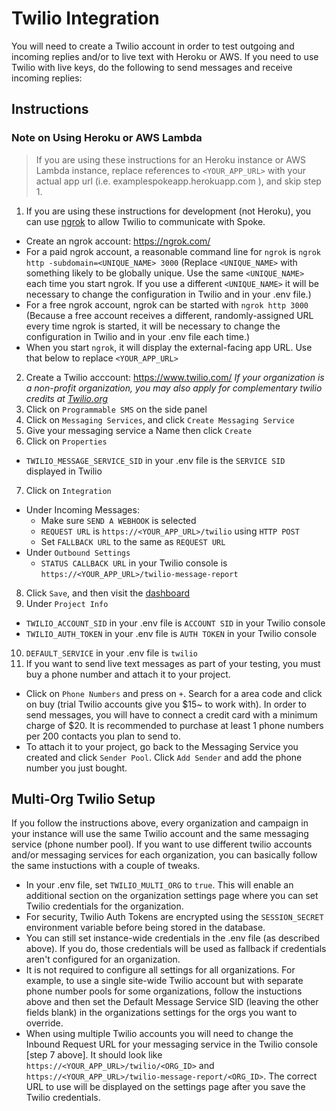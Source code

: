 # Twilio Integration

You will need to create a Twilio account in order to test outgoing and incoming replies and/or to live text with Heroku or AWS. If you need to use Twilio with live keys, do the following to send messages and receive incoming replies:


## Instructions

### Note on Using Heroku or AWS Lambda
> If you are using these instructions for an Heroku instance or AWS Lambda instance, replace references to `<YOUR_APP_URL>` with your actual app url (i.e. examplespokeapp.herokuapp.com ), and skip step 1.

1. If you are using these instructions for development (not Heroku), you can use [ngrok](https://ngrok.com/docs) to allow Twilio to communicate with Spoke.
  - Create an ngrok account: https://ngrok.com/
  - For a paid ngrok account, a reasonable command line for `ngrok` is `ngrok http -subdomain=<UNIQUE_NAME> 3000` (Replace `<UNIQUE_NAME>` with something likely to be globally unique. Use the same `<UNIQUE_NAME>` each time you start ngrok. If you use a different `<UNIQUE_NAME>` it will be necessary to change the configuration in Twilio and in your .env file.)
  - For a free ngrok account, ngrok can be started with `ngrok http 3000` (Because a free account receives a different, randomly-assigned URL every time ngrok is started, it will be necessary to change the configuration in Twilio and in your .env file each time.)
  - When you start `ngrok`, it will display the external-facing app URL. Use that below to replace `<YOUR_APP_URL>`
2. Create a Twilio acccount: https://www.twilio.com/ _If your organization is a non-profit organization, you may also apply for complementary twilio credits at [Twilio.org](https://www.twilio.org/application)_
3. Click on `Programmable SMS` on the side panel
4. Click on `Messaging Services`, and click `Create Messaging Service`
5. Give your messaging service a Name then click `Create`
6. Click on `Properties`
  - `TWILIO_MESSAGE_SERVICE_SID` in your .env file is the `SERVICE SID` displayed in Twilio
7. Click on `Integration`
  - Under Incoming Messages:
    - Make sure `SEND A WEBHOOK` is selected
    - `REQUEST URL` is `https://<YOUR_APP_URL>/twilio` using `HTTP POST`
    - Set `FALLBACK URL` to the same as `REQUEST URL`
  - Under `Outbound Settings`
    - `STATUS CALLBACK URL` in your Twilio console is `https://<YOUR_APP_URL>/twilio-message-report`
8. Click `Save`, and then visit the [dashboard](https://www.twilio.com/console)
9. Under `Project Info`
  - `TWILIO_ACCOUNT_SID` in your .env file is `ACCOUNT SID` in your Twilio console
  - `TWILIO_AUTH_TOKEN` in your .env file is `AUTH TOKEN` in your Twilio console
10. `DEFAULT_SERVICE` in your .env file is `twilio`
11. If you want to send live text messages as part of your testing, you must buy a phone number and attach it to your project.
  - Click on `Phone Numbers` and press on `+`. Search for a area code and click on buy (trial Twilio accounts give you $15~ to work with). In order to send messages, you will have to connect a credit card with a minimum charge of $20. It is recommended to purchase at least 1 phone numbers per 200 contacts you plan to send to.
  - To attach it to your project, go back to the Messaging Service you created and click `Sender Pool`. Click `Add Sender` and add the phone number you just bought.

## Multi-Org Twilio Setup
If you follow the instructions above, every organization and campaign in your instance will use the same Twilio account and the same messaging service (phone number pool). If you want to use different twilio accounts and/or messaging services for each organization, you can basically follow the same instuctions with a couple of tweaks.

- In your .env file, set `TWILIO_MULTI_ORG` to `true`. This will enable an additional section on the organization settings page where you can set Twilio credentials for the organization.
- For security, Twilio Auth Tokens are encrypted using the `SESSION_SECRET` environment variable before being stored in the database.
- You can still set instance-wide credentials in the .env file (as described above). If you do, those credentials will be used as fallback if credentials aren't configured for an organization.
- It is not required to configure all settings for all organizations. For example, to use a single site-wide Twilio account but with separate phone number pools for some organizations, follow the instuctions above and then set the Default Message Service SID (leaving the other fields blank) in the organizations settings for the orgs you want to override.
- When using multiple Twilio accounts you will need to change the Inbound Request URL for your messaging service in the Twilio console [step 7 above]. It should look like `https://<YOUR_APP_URL>/twilio/<ORG_ID>` and `https://<YOUR_APP_URL>/twilio-message-report/<ORG_ID>`. The correct URL to use will be displayed on the settings page after you save the Twilio credentials.
